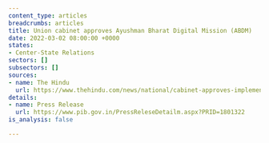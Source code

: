 ```yaml
---
content_type: articles
breadcrumbs: articles
title: Union cabinet approves Ayushman Bharat Digital Mission (ABDM)
date: 2022-03-02 08:00:00 +0000
states:
- Center-State Relations
sectors: []
subsectors: []
sources:
- name: The Hindu
  url: https://www.thehindu.com/news/national/cabinet-approves-implementation-of-ayushman-bharat-digital-mission-with-a-budget-of-rs1600-crore-for-five-years/article65086937.ece
details:
- name: Press Release
  url: https://www.pib.gov.in/PressReleseDetailm.aspx?PRID=1801322
is_analysis: false

---
```

